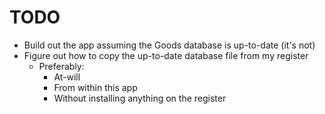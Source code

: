 # TODO

- Build out the app assuming the Goods database is up-to-date (it's not)
- Figure out how to copy the up-to-date database file from my register
  - Preferably:
    - At-will
    - From within this app
    - Without installing anything on the register